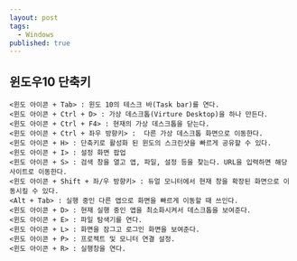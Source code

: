 ```yaml
---
layout: post
tags: 
  - Windows
published: true
---
```


## 윈도우10 단축키

    <윈도 아이콘 + Tab> : 윈도 10의 테스크 바(Task bar)를 연다.
    <윈도 아이콘 + Ctrl + D> : 가상 데스크톱(Virture Desktop)을 하나 만든다.
    <윈도 아이콘 + Ctrl + F4> : 현재의 가상 데스크톱을 닫는다.
    <윈도 아이콘 + Ctrl + 좌우 방향키> :  다른 가상 데스크톱 화면으로 이동한다.
    <윈도 아이콘 + H> : 단축키로 활성화 된 윈도의 스크린샷을 빠르게 공유할 수 있다.
    <윈도 아이콘 + I> : 설정 화면 팝업
    <윈도 아이콘 + S> : 검색 창을 열고 앱, 파일, 설정 등을 찾는다. URL을 입력하면 해당 사이트로 이동한다.
    <윈도 아이콘 + Shift + 좌/우 방향키> : 듀얼 모니터에서 현재 창을 확장된 화면으로 이동시킬 수 있다.
    <Alt + Tab> : 실행 중인 다른 앱으로 화면을 빠르게 이동할 때 쓰인다.
	<윈도 아이콘 + D> : 현재 실행 중인 앱을 최소화시켜서 데스크톱을 보여준다.
	<윈도 아이콘 + E> : 파일 탐색기를 연다.
	<윈도 아이콘 + L> : 화면을 잠그고 로그인 화면을 보여준다.
	<윈도 아이콘 + P> : 프로젝트 및 모니터 연결 설정.
	<윈도 아이콘 + R> : 실행창을 연다.
